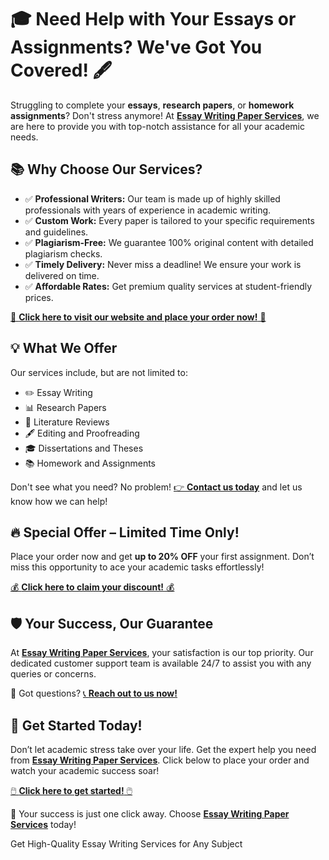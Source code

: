 <h1>🎓 Need Help with Your Essays or Assignments? We've Got You Covered! 🖋️</h1>

<p>Struggling to complete your <strong>essays</strong>, <strong>research papers</strong>, or <strong>homework assignments</strong>? Don't stress anymore! At <a href="https://tinyurl.com/topessay?keyword=essay+writing+paper" target="_blank"><strong>Essay Writing Paper Services</strong></a>, we are here to provide you with top-notch assistance for all your academic needs.</p>

<h2>📚 Why Choose Our Services?</h2>
<ul>
    <li>✅ <strong>Professional Writers:</strong> Our team is made up of highly skilled professionals with years of experience in academic writing.</li>
    <li>✅ <strong>Custom Work:</strong> Every paper is tailored to your specific requirements and guidelines.</li>
    <li>✅ <strong>Plagiarism-Free:</strong> We guarantee 100% original content with detailed plagiarism checks.</li>
    <li>✅ <strong>Timely Delivery:</strong> Never miss a deadline! We ensure your work is delivered on time.</li>
    <li>✅ <strong>Affordable Rates:</strong> Get premium quality services at student-friendly prices.</li>
</ul>

<p><a href="https://tinyurl.com/topessay?keyword=essay+writing+paper" target="_blank">🌟 <strong>Click here to visit our website and place your order now!</strong> 🌟</a></p>

<h2>💡 What We Offer</h2>
<p>Our services include, but are not limited to:</p>
<ul>
    <li>✏️ Essay Writing</li>
    <li>📊 Research Papers</li>
    <li>📖 Literature Reviews</li>
    <li>🖋️ Editing and Proofreading</li>
    <li>🎓 Dissertations and Theses</li>
    <li>📚 Homework and Assignments</li>
</ul>

<p>Don't see what you need? No problem! <a href="https://tinyurl.com/topessay?keyword=essay+writing+paper" target="_blank">👉 <strong>Contact us today</strong></a> and let us know how we can help!</p>

<h2>🔥 Special Offer – Limited Time Only!</h2>
<p>Place your order now and get <strong>up to 20% OFF</strong> your first assignment. Don’t miss this opportunity to ace your academic tasks effortlessly!</p>

<p><a href="https://tinyurl.com/topessay?keyword=essay+writing+paper" target="_blank">💰 <strong>Click here to claim your discount!</strong> 💰</a></p>

<h2>🛡️ Your Success, Our Guarantee</h2>
<p>At <a href="https://tinyurl.com/topessay?keyword=essay+writing+paper" target="_blank"><strong>Essay Writing Paper Services</strong></a>, your satisfaction is our top priority. Our dedicated customer support team is available 24/7 to assist you with any queries or concerns.</p>

<p>📩 Got questions? <a href="https://tinyurl.com/topessay?keyword=essay+writing+paper" target="_blank">📞 <strong>Reach out to us now!</strong></a></p>

<h2>🚀 Get Started Today!</h2>
<p>Don’t let academic stress take over your life. Get the expert help you need from <a href="https://tinyurl.com/topessay?keyword=essay+writing+paper" target="_blank"><strong>Essay Writing Paper Services</strong></a>. Click below to place your order and watch your academic success soar!</p>

<p><a href="https://tinyurl.com/topessay?keyword=essay+writing+paper" target="_blank">🖱️ <strong>Click here to get started!</strong> 🖱️</a></p>

<p>🎯 Your success is just one click away. Choose <a href="https://tinyurl.com/topessay?keyword=essay+writing+paper" target="_blank"><strong>Essay Writing Paper Services</strong></a> today!</p>
Get High-Quality Essay Writing Services for Any Subject
